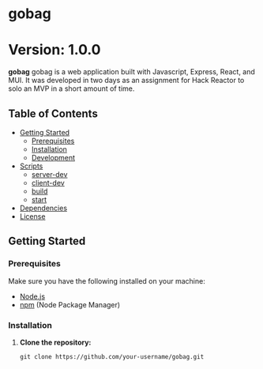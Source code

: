 # gobag 

# Version: 1.0.0

**gobag** gobag is a web application built with Javascript, Express, React, and MUI.  It was developed in two days as an assignment for Hack Reactor to solo an MVP in a short amount of time.  

## Table of Contents

- [Getting Started](#getting-started)
  - [Prerequisites](#prerequisites)
  - [Installation](#installation)
  - [Development](#development)
- [Scripts](#scripts)
  - [server-dev](#server-dev)
  - [client-dev](#client-dev)
  - [build](#build)
  - [start](#start)
- [Dependencies](#dependencies)
- [License](#license)

## Getting Started

### Prerequisites

Make sure you have the following installed on your machine:

- [Node.js](https://nodejs.org/)
- [npm](https://www.npmjs.com/) (Node Package Manager)

### Installation

1. **Clone the repository:**

   ```shell
   git clone https://github.com/your-username/gobag.git
   ```

